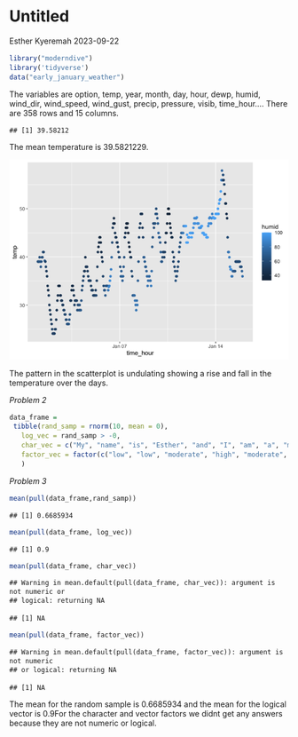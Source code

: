 Untitled
================
Esther Kyeremah
2023-09-22

``` r
library("moderndive")
library('tidyverse')
data("early_january_weather")
```

The variables are option, temp, year, month, day, hour, dewp, humid,
wind_dir, wind_speed, wind_gust, precip, pressure, visib, time_hour….
There are 358 rows and 15 columns.

    ## [1] 39.58212

The mean temperature is 39.5821229.

![](ebk2150__hw1_files/figure-gfm/q1b-1.png)<!-- -->

The pattern in the scatterplot is undulating showing a rise and fall in
the temperature over the days.

*Problem 2*

``` r
data_frame =
 tibble(rand_samp = rnorm(10, mean = 0),
   log_vec = rand_samp > -0,
   char_vec = c("My", "name", "is", "Esther", "and", "I", "am", "a", "master", "student"),
   factor_vec = factor(c("low", "low", "moderate", "high", "moderate", "moderate", "moderate", "high", "high", "high"))
   )
```

*Problem 3*

``` r
mean(pull(data_frame,rand_samp))
```

    ## [1] 0.6685934

``` r
mean(pull(data_frame, log_vec))
```

    ## [1] 0.9

``` r
mean(pull(data_frame, char_vec))
```

    ## Warning in mean.default(pull(data_frame, char_vec)): argument is not numeric or
    ## logical: returning NA

    ## [1] NA

``` r
mean(pull(data_frame, factor_vec))
```

    ## Warning in mean.default(pull(data_frame, factor_vec)): argument is not numeric
    ## or logical: returning NA

    ## [1] NA

The mean for the random sample is 0.6685934 and the mean for the logical
vector is 0.9For the character and vector factors we didnt get any
answers because they are not numeric or logical.
